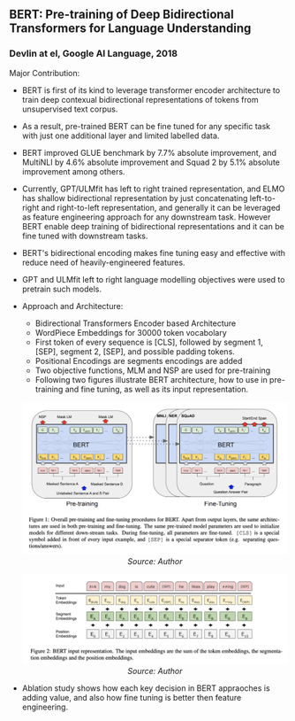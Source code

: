 ## BERT: Pre-training of Deep Bidirectional Transformers for Language Understanding

### Devlin at el, Google AI Language, 2018

Major Contribution:
* BERT is first of its kind to leverage transformer encoder architecture to train deep contexual bidirectional representations of tokens from unsupervised text corpus.
* As a result, pre-trained BERT can be fine tuned for any specific task with just one additional layer and limited labelled data.
* BERT improved GLUE benchmark by 7.7% absolute improvement, and MultiNLI by 4.6% absolute improvement and Squad 2 by 5.1% absolute improvement among others.
* Currently, GPT/ULMfit has left to right trained representation, and ELMO has shallow bidirectional representation by just concatenating left-to-right and right-to-left representation, and generally it can be leveraged as feature engineering approach for any downstream task. However BERT enable deep training of bidirectional representations and it can be fine tuned with downstream tasks.
* BERT's bidirectional encoding makes fine tuning easy and effective with reduce need of heavily-engineered features. 
* GPT and ULMfit left to right language modelling objectives were used to pretrain such models.

* Approach and Architecture:
    * Bidirectional Transformers Encoder based Architecture
    * WordPiece Embeddings for 30000 token vocabolary
    * First token of every sequence is [CLS], followed by segment 1, [SEP], segment 2, [SEP], and possible padding tokens.
    * Positional Encodings are segments encodings are added
    * Two objective functions, MLM and NSP are used for pre-training
    * Following two figures illustrate BERT architecture, how to use in pre-training and fine tuning, as well as its input representation.

    <p align="center">
    <img width=600 src="images/bert_architecture.png">
    <em>Source: Author</em>
    </p>

    <p align="center">
    <img width=600 src="images/bert_input_representation.png">
    <em>Source: Author</em>
    </p>

* Ablation study shows how each key decision in BERT appraoches is adding value, and also how fine tuning is better then feature engineering.


